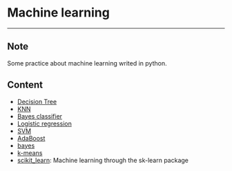 # Machine learning
-----------

## Note
Some practice about machine learning writed in python.

## Content

- [Decision Tree](DecisionTree)
- [KNN](KNN)
- [Bayes classifier](bayes)
- [Logistic regression](logistic)
- [SVM](SVM)
- [AdaBoost](AdaBoost)
- [bayes](bayes)
- [k-means](k-means)
- [scikit_learn](scikit_learn): Machine learning through the sk-learn package
